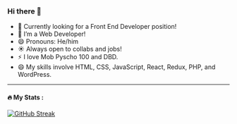 ### Hi there 👋

<!--
**HenryDelGlitch/HenryDelGlitch** is a ✨ _special_ ✨ repository because its `README.md` (this file) appears on your GitHub profile.

Here are some ideas to get you started:

-->

- 🔭 Currently looking for a Front End Developer position!
- 🌱 I’m a Web Developer!
- 😄 Pronouns: He/him
- :sunny: Always open to collabs and jobs!
- :zap: I love Mob Pyscho 100 and DBD.
- :smile: My skills involve HTML, CSS, JavaScript, React, Redux, PHP, and WordPress.

<hr />

#### 🔥 My Stats :

[![GitHub Streak](https://streak-stats.demolab.com/?user=HenryDelGlitch)](https://git.io/streak-stats)
